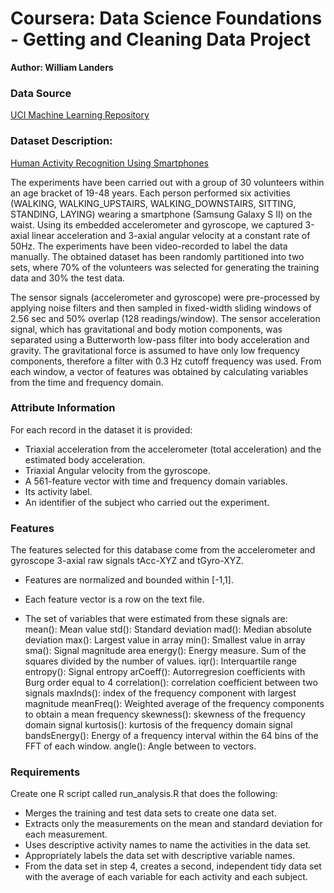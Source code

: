 # Coursera: Data Science Foundations - Getting and Cleaning Data Project

**Author: William Landers**
  
### Data Source  
[UCI Machine Learning Repository](https://d396qusza40orc.cloudfront.net/getdata%2Fprojectfiles%2FUCI%20HAR%20Dataset.zip)
  
### Dataset Description:  
[Human Activity Recognition Using Smartphones](https://archive.ics.uci.edu/dataset/240/human+activity+recognition+using+smartphones)  
  
The experiments have been carried out with a group of 30 volunteers within an age bracket of 19-48 years. Each person performed six activities (WALKING, WALKING_UPSTAIRS, WALKING_DOWNSTAIRS, SITTING, STANDING, LAYING) wearing a smartphone (Samsung Galaxy S II) on the waist. Using its embedded accelerometer and gyroscope, we captured 3-axial linear acceleration and 3-axial angular velocity at a constant rate of 50Hz. The experiments have been video-recorded to label the data manually. The obtained dataset has been randomly partitioned into two sets, where 70% of the volunteers was selected for generating the training data and 30% the test data. 

The sensor signals (accelerometer and gyroscope) were pre-processed by applying noise filters and then sampled in fixed-width sliding windows of 2.56 sec and 50% overlap (128 readings/window). The sensor acceleration signal, which has gravitational and body motion components, was separated using a Butterworth low-pass filter into body acceleration and gravity. The gravitational force is assumed to have only low frequency components, therefore a filter with 0.3 Hz cutoff frequency was used. From each window, a vector of features was obtained by calculating variables from the time and frequency domain.

  
### Attribute Information  
For each record in the dataset it is provided:  
- Triaxial acceleration from the accelerometer (total acceleration) and the estimated body acceleration.  
- Triaxial Angular velocity from the gyroscope.   
- A 561-feature vector with time and frequency domain variables.   
- Its activity label.  
- An identifier of the subject who carried out the experiment.   
  
### Features  
The features selected for this database come from the accelerometer and gyroscope 3-axial raw signals tAcc-XYZ and tGyro-XYZ.  
- Features are normalized and bounded within [-1,1].  
- Each feature vector is a row on the text file.  

- The set of variables that were estimated from these signals are:   
mean(): Mean value
std(): Standard deviation
mad(): Median absolute deviation 
max(): Largest value in array
min(): Smallest value in array
sma(): Signal magnitude area
energy(): Energy measure. Sum of the squares divided by the number of values. 
iqr(): Interquartile range 
entropy(): Signal entropy
arCoeff(): Autorregresion coefficients with Burg order equal to 4
correlation(): correlation coefficient between two signals
maxInds(): index of the frequency component with largest magnitude
meanFreq(): Weighted average of the frequency components to obtain a mean frequency
skewness(): skewness of the frequency domain signal 
kurtosis(): kurtosis of the frequency domain signal 
bandsEnergy(): Energy of a frequency interval within the 64 bins of the FFT of each window.
angle(): Angle between to vectors.
  
### Requirements  
Create one R script called run_analysis.R that does the following:   
- Merges the training and test data sets to create one data set.  
- Extracts only the measurements on the mean and standard deviation for each measurement. 
- Uses descriptive activity names to name the activities in the data set.  
- Appropriately labels the data set with descriptive variable names.  
- From the data set in step 4, creates a second, independent tidy data set with the     average of each variable for each activity and each subject.  
